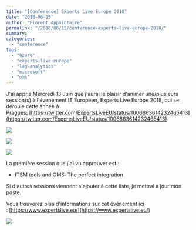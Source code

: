 ```yaml
---
title: "[Conférence] Experts Live Europe 2018"
date: "2018-06-15"
author: "Florent Appointaire"
permalink: "/2018/06/15/conference-experts-live-europe-2018/"
summary:
categories: 
  - "conference"
tags: 
  - "azure"
  - "experts-live-europe"
  - "log-analytics"
  - "microsoft"
  - "oms"
---
```

J'ai appris Mercredi 13 Juin que j'aurai le plaisir d'animer une/plusieurs session(s) à l'évenement IT Européen, Experts Live Europe 2018, qui se déroule cette année à Pragues: [https://twitter.com/ExpertsLiveEU/status/1006863614232465413](https://twitter.com/ExpertsLiveEU/status/1006863614232465413)

[![](https://cloudyjourney.fr/wp-content/uploads/2018/06/Experts_live_logo.jpg)](https://cloudyjourney.fr/wp-content/uploads/2018/06/Experts_live_logo.jpg)

[![](https://cloudyjourney.fr/wp-content/uploads/2018/06/Im-Speaking-@-ELEU18.png)](https://cloudyjourney.fr/wp-content/uploads/2018/06/Im-Speaking-@-ELEU18.png)

[![](https://cloudyjourney.fr/wp-content/uploads/2018/06/DfkXIjBU0AU4l48.png)](https://cloudyjourney.fr/wp-content/uploads/2018/06/DfkXIjBU0AU4l48.png)

La première session que j'ai vu approuver est :

- ITSM tools and OMS: The perfect integration

Si d'autres sessions viennent s'ajouter à cette liste, je mettrai à jour mon poste.

Vous trouverez plus d'informations sur cet événement ici : [https://www.expertslive.eu/](https://www.expertslive.eu/)

[![](https://cloudyjourney.fr/wp-content/uploads/2018/06/Topics.png)](https://cloudyjourney.fr/wp-content/uploads/2018/06/Topics.png)
